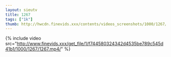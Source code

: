 ```yaml
--- 
layout: sieutv
title: 1267
tags: ["1k"]
thumb: http://hwcdn.finevids.xxx/contents/videos_screenshots/1000/1267/preview.mp4.jpg
---
```

{% include video src="http://www.finevids.xxx/get_file/1/f744580324342d4535be789c545d41b1/1000/1267/1267.mp4/" %} 
